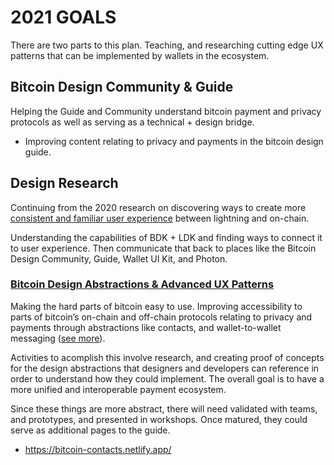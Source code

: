# 2021 GOALS

There are two parts to this plan. Teaching, and researching cutting edge UX patterns that can be implemented by wallets in the ecosystem.

## Bitcoin Design Community & Guide

Helping the Guide and Community understand bitcoin payment and privacy protocols as well as serving as a technical + design bridge.

- Improving content relating to privacy and payments in the bitcoin design guide.

## Design Research

Continuing from the 2020 research on discovering ways to create more [consistent and familiar user experience](https://github.com/peakshift/bitcoin-ux/blob/master/consistent-payment-flow.md) between lightning and on-chain.

Understanding the capabilities of BDK + LDK and finding ways to connect it to user experience. Then communicate that back to places like the Bitcoin Design Community, Guide, Wallet UI Kit, and Photon.

### [Bitcoin Design Abstractions & Advanced UX Patterns](https://docs.google.com/presentation/d/1qIhzGTTFxwRZlvu33Fuwkv70YtJoj-tMHNmS_dt1n6M/edit#slide=id.gc6fa3c898_0_28)

Making the hard parts of bitcoin easy to use. Improving accessibility to parts of bitcoin’s on-chain and off-chain protocols relating to privacy and payments through abstractions like contacts, and wallet-to-wallet messaging ([see more](https://docs.google.com/presentation/d/1qIhzGTTFxwRZlvu33Fuwkv70YtJoj-tMHNmS_dt1n6M/edit#slide=id.gc6fa3c898_0_28)).

Activities to acomplish this involve research, and creating proof of concepts for the design abstractions that designers and developers can reference in order to understand how they could implement. The overall goal is to have a more unified and interoperable payment ecosystem.

Since these things are more abstract, there will need validated with teams, and prototypes, and presented in workshops. Once matured, they could serve as additional pages to the guide. 

- https://bitcoin-contacts.netlify.app/